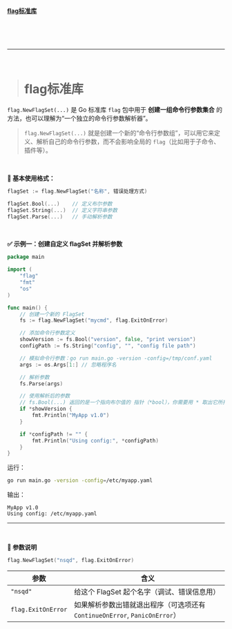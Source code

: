 [**flag标准库**](#flag标准库)


<br/><br/><br/>

***
<br/>

> <h1 id="flag标准库">flag标准库</h1>

`flag.NewFlagSet(...)` 是 Go 标准库 `flag` 包中用于 **创建一组命令行参数集合** 的方法，也可以理解为“一个独立的命令行参数解析器”。


> `flag.NewFlagSet(...)` 就是创建一个新的“命令行参数组”，可以用它来定义、解析自己的命令行参数，而不会影响全局的 `flag`（比如用于子命令、插件等）。

<br/>

**📌 基本使用格式：**

```go
flagSet := flag.NewFlagSet("名称", 错误处理方式)

flagSet.Bool(...)    // 定义布尔参数
flagSet.String(...)  // 定义字符串参数
flagSet.Parse(...)   // 手动解析参数
```

<br/>

**✅ 示例一：创建自定义 flagSet 并解析参数**

```go
package main

import (
    "flag"
    "fmt"
    "os"
)

func main() {
    // 创建一个新的 FlagSet
    fs := flag.NewFlagSet("mycmd", flag.ExitOnError)

    // 添加命令行参数定义
    showVersion := fs.Bool("version", false, "print version")
    configPath := fs.String("config", "", "config file path")

    // 模拟命令行参数：go run main.go -version -config=/tmp/conf.yaml
    args := os.Args[1:] // 忽略程序名

    // 解析参数
    fs.Parse(args)

    // 使用解析后的参数
    // fs.Bool(...) 返回的是一个指向布尔值的 指针（*bool），你需要用 * 取出它所指向的具体布尔值（bool 类型）才能使用。
    if *showVersion {
        fmt.Println("MyApp v1.0")
    }

    if *configPath != "" {
        fmt.Println("Using config:", *configPath)
    }
}
```

运行：

```bash
go run main.go -version -config=/etc/myapp.yaml
```

输出：

```
MyApp v1.0
Using config: /etc/myapp.yaml
```

---
<br/>


**🧩 参数说明**

```go
flag.NewFlagSet("nsqd", flag.ExitOnError)
```

| 参数                 | 含义                                                     |
| ------------------ | ------------------------------------------------------ |
| `"nsqd"`           | 给这个 FlagSet 起个名字（调试、错误信息用）                             |
| `flag.ExitOnError` | 如果解析参数出错就退出程序（可选项还有 `ContinueOnError`, `PanicOnError`） |


